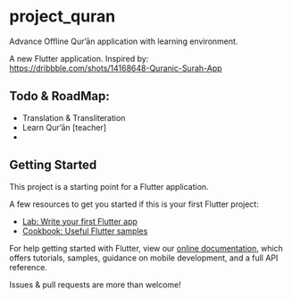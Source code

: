 # project_quran


Advance Offline Qur’ān application with learning environment.

A new Flutter application.
Inspired by: https://dribbble.com/shots/14168648-Quranic-Surah-App



## Todo & RoadMap:
* Translation & Transliteration 
* Learn Qur’ān [teacher] 
* 
## Getting Started

This project is a starting point for a Flutter application.

A few resources to get you started if this is your first Flutter project:

- [Lab: Write your first Flutter app](https://flutter.dev/docs/get-started/codelab)
- [Cookbook: Useful Flutter samples](https://flutter.dev/docs/cookbook)

For help getting started with Flutter, view our
[online documentation](https://flutter.dev/docs), which offers tutorials,
samples, guidance on mobile development, and a full API reference.


Issues & pull requests are more than welcome!


